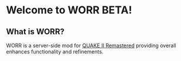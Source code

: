 # Welcome to WORR BETA!

## What is WORR?
WORR is a server-side mod for [QUAKE II Remastered](https://github.com/id-Software/quake2-rerelease-dll) providing overall enhances functionality and refinements.
